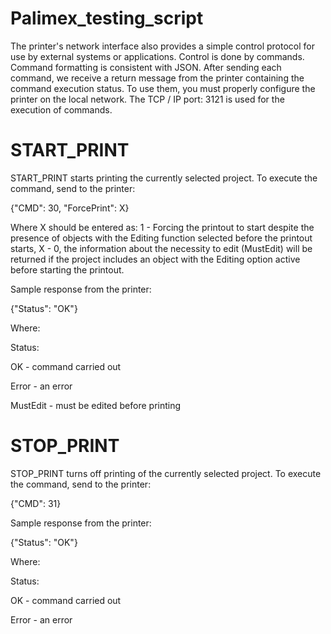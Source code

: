 # Palimex_testing_script

The printer's network interface also provides a simple control protocol for use by external systems or applications. Control is done by commands. Command formatting is consistent with JSON. After sending each command, we receive a return message from the printer containing the command execution status. To use them, you must properly configure the printer on the local network. The TCP / IP port: 3121 is used for the execution of commands.

# START_PRINT

START_PRINT starts printing the currently selected project. To execute the command, send to the printer:

{"CMD": 30, "ForcePrint": X}

Where X should be entered as:
1 - Forcing the printout to start despite the presence of objects with the Editing function selected before the printout starts,
X - 0, the information about the necessity to edit (MustEdit) will be returned if the project includes an object with the Editing option active before starting the printout.

Sample response from the printer:

{"Status": "OK"}

Where:

Status:

 OK - command carried out
 
 Error - an error
 
 MustEdit - must be edited before printing
 
 
# STOP_PRINT

STOP_PRINT turns off printing of the currently selected project. To execute the command, send to the printer:

{"CMD": 31}

Sample response from the printer:

{"Status": "OK"}

Where:

Status:

 OK - command carried out
 
 Error - an error
